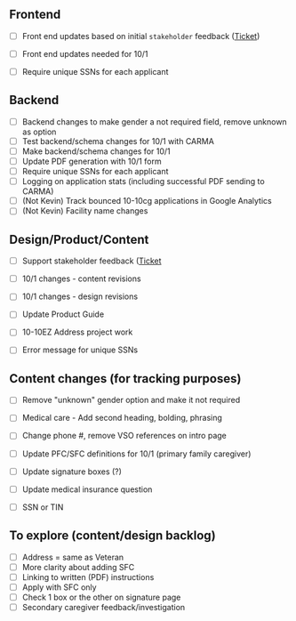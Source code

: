 ## Frontend
- [ ] Front end updates based on initial `stakeholder` feedback ([Ticket](https://github.com/department-of-veterans-affairs/va.gov-team/issues/12806))
- [ ] Front end updates needed for 10/1
- [ ] Require unique SSNs for each applicant


## Backend
- [ ] Backend changes to make gender a not required field, remove unknown as option
- [ ] Test backend/schema changes for 10/1 with CARMA
- [ ] Make backend/schema changes for 10/1
- [ ] Update PDF generation with 10/1 form
- [ ] Require unique SSNs for each applicant
- [ ] Logging on application stats (including successful PDF sending to CARMA)
- [ ] (Not Kevin) Track bounced 10-10cg applications in Google Analytics
- [ ] (Not Kevin) Facility name changes

## Design/Product/Content
- [ ] Support stakeholder feedback ([Ticket](https://github.com/department-of-veterans-affairs/va.gov-team/issues/12806)
- [ ] 10/1 changes - content revisions
- [ ] 10/1 changes - design revisions
- [ ] Update Product Guide
- [ ] 10-10EZ Address project work
- [ ] Error message for unique SSNs 


## Content changes (for tracking purposes)
- [ ] Remove "unknown" gender option and make it not required
- [ ] Medical care - Add second heading, bolding, phrasing
- [ ] Change phone #, remove VSO references on intro page
- [ ] Update PFC/SFC definitions for 10/1 (primary family caregiver)
- [ ] Update signature boxes (?)
- [ ] Update medical insurance question
- [ ] SSN or TIN


## To explore (content/design backlog)
- [ ] Address = same as Veteran
- [ ] More clarity about adding SFC
- [ ] Linking to written (PDF) instructions
- [ ] Apply with SFC only
- [ ] Check 1 box or the other on signature page
- [ ] Secondary caregiver feedback/investigation
